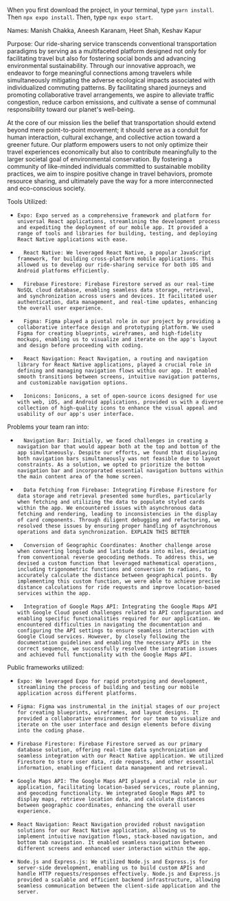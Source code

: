 When you first download the project, in your terminal, type `yarn install`. Then `npx expo install`.
Then, type `npx expo start`.

Names: Manish Chakka, Aneesh Karanam, Heet Shah, Keshav Kapur

Purpose: Our ride-sharing service transcends conventional transportation paradigms by serving as a multifaceted platform designed not only for facilitating travel but also for fostering social bonds and advancing environmental sustainability. Through our innovative approach, we endeavor to forge meaningful connections among travelers while simultaneously mitigating the adverse ecological impacts associated with individualized commuting patterns. By facilitating shared journeys and promoting collaborative travel arrangements, we aspire to alleviate traffic congestion, reduce carbon emissions, and cultivate a sense of communal responsibility toward our planet's well-being.

At the core of our mission lies the belief that transportation should extend beyond mere point-to-point movement; it should serve as a conduit for human interaction, cultural exchange, and collective action toward a greener future. Our platform empowers users to not only optimize their travel experiences economically but also to contribute meaningfully to the larger societal goal of environmental conservation. By fostering a community of like-minded individuals committed to sustainable mobility practices, we aim to inspire positive change in travel behaviors, promote resource sharing, and ultimately pave the way for a more interconnected and eco-conscious society.  

Tools Utilized: 		
*     Expo: Expo served as a comprehensive framework and platform for universal React applications, streamlining the development process and expediting the deployment of our mobile app. It provided a range of tools and libraries for building, testing, and deploying React Native applications with ease.
* 		React Native: We leveraged React Native, a popular JavaScript framework, for building cross-platform mobile applications. This allowed us to develop our ride-sharing service for both iOS and Android platforms efficiently.
* 		Firebase Firestore: Firebase Firestore served as our real-time NoSQL cloud database, enabling seamless data storage, retrieval, and synchronization across users and devices. It facilitated user authentication, data management, and real-time updates, enhancing the overall user experience.
* 		Figma: Figma played a pivotal role in our project by providing a collaborative interface design and prototyping platform. We used Figma for creating blueprints, wireframes, and high-fidelity mockups, enabling us to visualize and iterate on the app's layout and design before proceeding with coding.
* 		React Navigation: React Navigation, a routing and navigation library for React Native applications, played a crucial role in defining and managing navigation flows within our app. It enabled smooth transitions between screens, intuitive navigation patterns, and customizable navigation options.
* 		Ionicons: Ionicons, a set of open-source icons designed for use with web, iOS, and Android applications, provided us with a diverse collection of high-quality icons to enhance the visual appeal and usability of our app's user interface.

Problems your team ran into:
* 		Navigation Bar: Initially, we faced challenges in creating a navigation bar that would appear both at the top and bottom of the app simultaneously. Despite our efforts, we found that displaying both navigation bars simultaneously was not feasible due to layout constraints. As a solution, we opted to prioritize the bottom navigation bar and incorporated essential navigation buttons within the main content area of the home screen.
* 		Data Fetching from Firebase: Integrating Firebase Firestore for data storage and retrieval presented some hurdles, particularly when fetching and utilizing the data to populate styled cards within the app. We encountered issues with asynchronous data fetching and rendering, leading to inconsistencies in the display of card components. Through diligent debugging and refactoring, we resolved these issues by ensuring proper handling of asynchronous operations and data synchronization. EXPLAIN THIS BETTER
* 		Conversion of Geographic Coordinates: Another challenge arose when converting longitude and latitude data into miles, deviating from conventional reverse geocoding methods. To address this, we devised a custom function that leveraged mathematical operations, including trigonometric functions and conversion to radians, to accurately calculate the distance between geographical points. By implementing this custom function, we were able to achieve precise distance calculations for ride requests and improve location-based services within the app.
* 		Integration of Google Maps API: Integrating the Google Maps API with Google Cloud posed challenges related to API configuration and enabling specific functionalities required for our application. We encountered difficulties in navigating the documentation and configuring the API settings to ensure seamless interaction with Google Cloud services. However, by closely following the documentation guidelines and enabling the necessary APIs in the correct sequence, we successfully resolved the integration issues and achieved full functionality with the Google Maps API.

Public frameworks utilized:
*     Expo: We leveraged Expo for rapid prototyping and development, streamlining the process of building and testing our mobile application across different platforms.
*     Figma: Figma was instrumental in the initial stages of our project for creating blueprints, wireframes, and layout designs. It provided a collaborative environment for our team to visualize and iterate on the user interface and design elements before diving into the coding phase.
*     Firebase Firestore: Firebase Firestore served as our primary database solution, offering real-time data synchronization and seamless integration with our React Native application. We utilized Firestore to store user data, ride requests, and other essential information, enabling efficient data management and retrieval.
*     Google Maps API: The Google Maps API played a crucial role in our application, facilitating location-based services, route planning, and geocoding functionality. We integrated Google Maps API to display maps, retrieve location data, and calculate distances between geographic coordinates, enhancing the overall user experience.
*     React Navigation: React Navigation provided robust navigation solutions for our React Native application, allowing us to implement intuitive navigation flows, stack-based navigation, and bottom tab navigation. It enabled seamless navigation between different screens and enhanced user interaction within the app.
*     Node.js and Express.js: We utilized Node.js and Express.js for server-side development, enabling us to build custom APIs and handle HTTP requests/responses effectively. Node.js and Express.js provided a scalable and efficient backend infrastructure, allowing seamless communication between the client-side application and the server.


